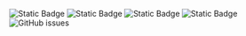 ![Static Badge](https://img.shields.io/badge/blacklists-60-000000) ![Static Badge](https://img.shields.io/badge/blacklisted-2603725-cc0000) ![Static Badge](https://img.shields.io/badge/whitelisted-2245-00CC00) ![Static Badge](https://img.shields.io/badge/streaming_blacklist-28107-000000) ![GitHub issues](https://img.shields.io/github/issues/fabriziosalmi/blacklists)
